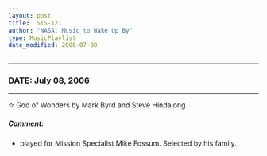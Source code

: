 ```yaml
---
layout: post
title:  STS-121
author: "NASA: Music to Wake Up By"
type: MusicPlaylist
date_modified: 2006-07-08
---
```


----
### DATE: July 08, 2006
----
✫ God of Wonders by Mark Byrd and Steve Hindalong

##### Comment:
* played for Mission Specialist Mike Fossum. Selected by his family.
